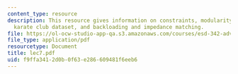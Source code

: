 ```yaml
---
content_type: resource
description: This resource gives information on constraints, modularity, zachary's
  karate club dataset, and backloading and impedance matching.
file: https://ol-ocw-studio-app-qa.s3.amazonaws.com/courses/esd-342-advanced-system-architecture-spring-2006/f9ffa3412d0b0f63e286609481f6eeb6_lec7.pdf
file_type: application/pdf
resourcetype: Document
title: lec7.pdf
uid: f9ffa341-2d0b-0f63-e286-609481f6eeb6
---
```

